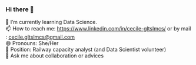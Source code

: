 ### Hi there 👋
 🌱 I’m currently learning Data Science.</br>
 📫 How to reach me: https://www.linkedin.com/in/cecile-gltslmcs/ or by mail : cecile.gltslmcs@gmail.com </br>
 😄 Pronouns: She/Her </br>
 🔭 Position: Railway capacity analyst (and Data Scientist volunteer) </br>
 💬 Ask me about collaboration or advices </br>
 
 
<!--
**Sylvariane/Sylvariane** is a ✨ _special_ ✨ repository because its `README.md` (this file) appears on your GitHub profile.

Here are some ideas to get you started:

- 🔭 I’m currently working on ...
- 👯 I’m looking to collaborate on ...
- 🤔 I’m looking for help with ...
- 📫 How to reach me: ...
- ⚡ Fun fact: ...
-->
